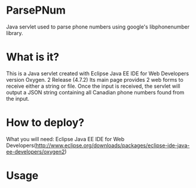 # ParsePNum
Java servlet used to parse phone numbers using google's libphonenumber library.

# What is it?
This is a Java servlet created with Eclipse Java EE IDE for Web Developers version Oxygen. 2 Release (4.7.2)
Its main page provides 2 web forms to receive either a string or file.  Once the input is received, the servlet 
will output a JSON string containing all Canadian phone numbers found from the input.

# How to deploy?
What you will need:
Eclipse Java EE IDE for Web Developers(http://www.eclipse.org/downloads/packages/eclipse-ide-java-ee-developers/oxygen2)

# Usage
